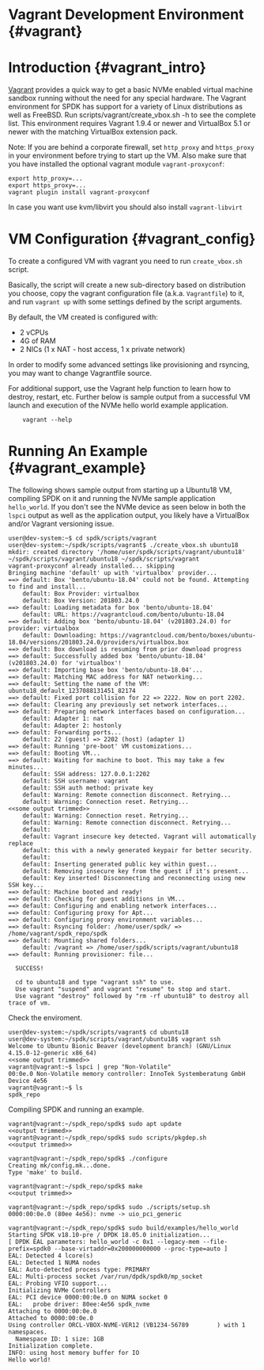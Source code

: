 # Vagrant Development Environment {#vagrant}

# Introduction {#vagrant_intro}

[Vagrant](https://www.vagrantup.com/) provides a quick way to get a basic
NVMe enabled virtual machine sandbox running without the need for any
special hardware.
The Vagrant environment for SPDK has support for a variety of Linux distributions as well as FreeBSD.
Run scripts/vagrant/create_vbox.sh -h to see the complete list.
This environment requires Vagrant 1.9.4 or newer and
VirtualBox 5.1 or newer with the matching VirtualBox extension pack.

Note: If you are behind a corporate firewall, set `http_proxy` and `https_proxy` in
your environment before trying to start up the VM.  Also make sure that you
have installed the optional vagrant module `vagrant-proxyconf`:

~~~{.sh}
export http_proxy=...
export https_proxy=...
vagrant plugin install vagrant-proxyconf
~~~

In case you want use kvm/libvirt you should also install `vagrant-libvirt`

# VM Configuration {#vagrant_config}

To create a configured VM with vagrant you need to run `create_vbox.sh` script.

Basically, the script will create a new sub-directory based on distribution you choose,
copy the vagrant configuration file (a.k.a. `Vagrantfile`) to it,
and run `vagrant up` with some settings defined by the script arguments.

By default, the VM created is configured with:

- 2 vCPUs
- 4G of RAM
- 2 NICs (1 x NAT - host access, 1 x private network)

In order to modify some advanced settings like provisioning and rsyncing,
you may want to change Vagrantfile source.

For additional support, use the Vagrant help function to learn how to destroy, restart, etc.
Further below is sample output from a successful VM launch and execution of the NVMe hello
world example application.

~~~{.sh}
    vagrant --help
~~~

# Running An Example {#vagrant_example}

The following shows sample output from starting up a Ubuntu18 VM,
compiling SPDK on it and running the NVMe sample application `hello_world`.
If you don't see the NVMe device as seen below in both the `lspci` output as well as the
application output, you likely have a VirtualBox and/or Vagrant
versioning issue.

~~~{.sh}
user@dev-system:~$ cd spdk/scripts/vagrant
user@dev-system:~/spdk/scripts/vagrant$ ./create_vbox.sh ubuntu18
mkdir: created directory '/home/user/spdk/scripts/vagrant/ubuntu18'
~/spdk/scripts/vagrant/ubuntu18 ~/spdk/scripts/vagrant
vagrant-proxyconf already installed... skipping
Bringing machine 'default' up with 'virtualbox' provider...
==> default: Box 'bento/ubuntu-18.04' could not be found. Attempting to find and install...
    default: Box Provider: virtualbox
    default: Box Version: 201803.24.0
==> default: Loading metadata for box 'bento/ubuntu-18.04'
    default: URL: https://vagrantcloud.com/bento/ubuntu-18.04
==> default: Adding box 'bento/ubuntu-18.04' (v201803.24.0) for provider: virtualbox
    default: Downloading: https://vagrantcloud.com/bento/boxes/ubuntu-18.04/versions/201803.24.0/providers/virtualbox.box
==> default: Box download is resuming from prior download progress
==> default: Successfully added box 'bento/ubuntu-18.04' (v201803.24.0) for 'virtualbox'!
==> default: Importing base box 'bento/ubuntu-18.04'...
==> default: Matching MAC address for NAT networking...
==> default: Setting the name of the VM: ubuntu18_default_1237088131451_82174
==> default: Fixed port collision for 22 => 2222. Now on port 2202.
==> default: Clearing any previously set network interfaces...
==> default: Preparing network interfaces based on configuration...
    default: Adapter 1: nat
    default: Adapter 2: hostonly
==> default: Forwarding ports...
    default: 22 (guest) => 2202 (host) (adapter 1)
==> default: Running 'pre-boot' VM customizations...
==> default: Booting VM...
==> default: Waiting for machine to boot. This may take a few minutes...
    default: SSH address: 127.0.0.1:2202
    default: SSH username: vagrant
    default: SSH auth method: private key
    default: Warning: Remote connection disconnect. Retrying...
    default: Warning: Connection reset. Retrying...
<<some output trimmed>>
    default: Warning: Connection reset. Retrying...
    default: Warning: Remote connection disconnect. Retrying...
    default:
    default: Vagrant insecure key detected. Vagrant will automatically replace
    default: this with a newly generated keypair for better security.
    default:
    default: Inserting generated public key within guest...
    default: Removing insecure key from the guest if it's present...
    default: Key inserted! Disconnecting and reconnecting using new SSH key...
==> default: Machine booted and ready!
==> default: Checking for guest additions in VM...
==> default: Configuring and enabling network interfaces...
==> default: Configuring proxy for Apt...
==> default: Configuring proxy environment variables...
==> default: Rsyncing folder: /home/user/spdk/ => /home/vagrant/spdk_repo/spdk
==> default: Mounting shared folders...
    default: /vagrant => /home/user/spdk/scripts/vagrant/ubuntu18
==> default: Running provisioner: file...

  SUCCESS!

  cd to ubuntu18 and type "vagrant ssh" to use.
  Use vagrant "suspend" and vagrant "resume" to stop and start.
  Use vagrant "destroy" followed by "rm -rf ubuntu18" to destroy all trace of vm.
~~~

Check the enviroment.

~~~{.sh}
user@dev-system:~/spdk/scripts/vagrant$ cd ubuntu18
user@dev-system:~/spdk/scripts/vagrant/ubuntu18$ vagrant ssh
Welcome to Ubuntu Bionic Beaver (development branch) (GNU/Linux 4.15.0-12-generic x86_64)
<<some output trimmed>>
vagrant@vagrant:~$ lspci | grep "Non-Volatile"
00:0e.0 Non-Volatile memory controller: InnoTek Systemberatung GmbH Device 4e56
vagrant@vagrant:~$ ls
spdk_repo
~~~

Compiling SPDK and running an example.

~~~{.sh}
vagrant@vagrant:~/spdk_repo/spdk$ sudo apt update
<<output trimmed>>
vagrant@vagrant:~/spdk_repo/spdk$ sudo scripts/pkgdep.sh
<<output trimmed>>

vagrant@vagrant:~/spdk_repo/spdk$ ./configure
Creating mk/config.mk...done.
Type 'make' to build.

vagrant@vagrant:~/spdk_repo/spdk$ make
<<output trimmed>>

vagrant@vagrant:~/spdk_repo/spdk$ sudo ./scripts/setup.sh
0000:00:0e.0 (80ee 4e56): nvme -> uio_pci_generic

vagrant@vagrant:~/spdk_repo/spdk$ sudo build/examples/hello_world
Starting SPDK v18.10-pre / DPDK 18.05.0 initialization...
[ DPDK EAL parameters: hello_world -c 0x1 --legacy-mem --file-prefix=spdk0 --base-virtaddr=0x200000000000 --proc-type=auto ]
EAL: Detected 4 lcore(s)
EAL: Detected 1 NUMA nodes
EAL: Auto-detected process type: PRIMARY
EAL: Multi-process socket /var/run/dpdk/spdk0/mp_socket
EAL: Probing VFIO support...
Initializing NVMe Controllers
EAL: PCI device 0000:00:0e.0 on NUMA socket 0
EAL:   probe driver: 80ee:4e56 spdk_nvme
Attaching to 0000:00:0e.0
Attached to 0000:00:0e.0
Using controller ORCL-VBOX-NVME-VER12 (VB1234-56789        ) with 1 namespaces.
  Namespace ID: 1 size: 1GB
Initialization complete.
INFO: using host memory buffer for IO
Hello world!
~~~

